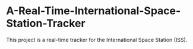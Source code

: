 # A-Real-Time-International-Space-Station-Tracker
This project is a real-time tracker for the International Space Station (ISS). 

